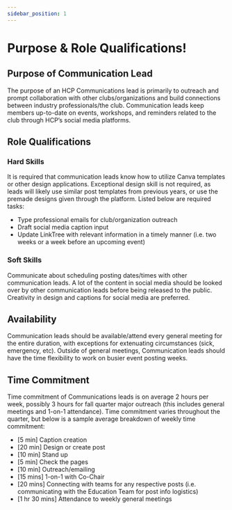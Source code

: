 ```yaml
---
sidebar_position: 1
---
```


# Purpose & Role Qualifications!

## Purpose of Communication Lead

The purpose of an HCP Communications lead is primarily to outreach and prompt collaboration with other clubs/organizations and build connections between industry professionals/the club. Communication leads keep members up-to-date on events, workshops, and reminders related to the club through HCP’s social media platforms.

## Role Qualifications

### Hard Skills
It is required that communication leads know how to utilize Canva templates or other design applications. Exceptional design skill is not required, as leads will likely use similar post templates from previous years, or use the premade designs given through the platform. Listed below are required tasks:

- Type professional emails for club/organization outreach
- Draft social media caption input
- Update LinkTree with relevant information in a timely manner (i.e. two weeks or a week before an upcoming event)


### Soft Skills
Communicate about scheduling posting dates/times with other communication leads. A lot of the content in social media should be looked over by other communication leads before being released to the public. Creativity in design and captions for social media are preferred.

## Availability
Communication leads should be available/attend every general meeting for the entire duration, with exceptions for extenuating circumstances (sick, emergency, etc). Outside of general meetings, Communication leads should have the time flexibility to work on busier event posting weeks.

## Time Commitment

Time commitment of Communications leads is on average 2 hours per week, possibly 3 hours for fall quarter major outreach (this includes general meetings and 1-on-1 attendance). Time commitment varies throughout the quarter, but below is a sample average breakdown of weekly time commitment:

- [5 min] Caption creation
- [20 min] Design or create post
- [10 min] Stand up
- [5 min] Check the pages
- [10 min] Outreach/emailing
- [15 mins] 1-on-1 with Co-Chair
- [20 mins] Connecting with teams for any respective posts (i.e. communicating with the Education Team for post info logistics)
- [1 hr 30 mins] Attendance to weekly general meetings
